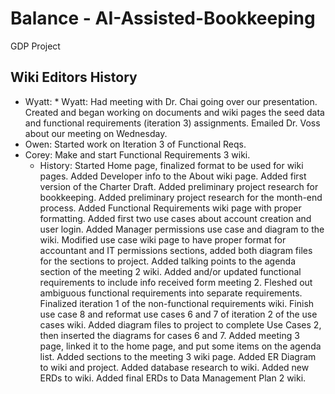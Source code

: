 # Balance - AI-Assisted-Bookkeeping
GDP Project

## Wiki Editors History
* Wyatt: * Wyatt: Had meeting with Dr. Chai going over our presentation. Created and began working on documents and wiki pages the seed data and functional requirements (iteration 3) assignments. Emailed Dr. Voss about our meeting on Wednesday.
* Owen: Started work on Iteration 3 of Functional Reqs.
* Corey: Make and start Functional Requirements 3 wiki.
  * History: Started Home page, finalized format to be used for wiki pages. Added Developer info to the About wiki page. Added first version of the Charter Draft. Added preliminary project research for bookkeeping. Added preliminary project research for the month-end process. Added Functional Requirements wiki page with proper formatting. Added first two use cases about account creation and user login. Added Manager permissions use case and diagram to the wiki. Modified use case wiki page to have proper format for accountant and IT permissions sections, added both diagram files for the sections to project. Added talking points to the agenda section of the meeting 2 wiki. Added and/or updated functional requirements to include info received form meeting 2. Fleshed out ambiguous functional requirements into separate requirements. Finalized iteration 1 of the non-functional requirements wiki. Finish use case 8 and reformat use cases 6 and 7 of iteration 2 of the use cases wiki. Added diagram files to project to complete Use Cases 2, then inserted the diagrams for cases 6 and 7. Added meeting 3 page, linked it to the home page, and put some items on the agenda list. Added sections to the meeting 3 wiki page. Added ER Diagram to wiki and project. Added database research to wiki. Added new ERDs to wiki. Added final ERDs to Data Management Plan 2 wiki.
